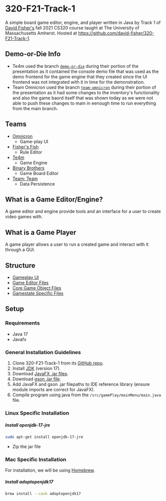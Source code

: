 # 320-F21-Track-1

A simple board game editor, engine, and player written in Java by Track 1 of [David Fisher's](https://people.cs.umass.edu/~dfisher/) fall 2021 CS320 course taught at The University of Massachusetts Amherst. Hosted at https://github.com/david-fisher/320-F21-Track-1.

## Demo-or-Die Info

-   Te4m used the branch [`demo-or-die`](https://github.com/david-fisher/320-F21-Track-1/tree/demo-or-die) during their portion of the presentation as it contained the console demo file that was used as the demo frontend for the game engine that they created since the UI frontend was not integrated with it in time for the demonstration.
-   Team Omnicron used the branch [`team-omnicron`](https://github.com/david-fisher/320-F21-Track-1/tree/team-omnicron) during their portion of the presentation as it had some changes to the inventory's functionality and also the game baord itself that was shown today as we were not able to push these changes to main in eenough time to run everything from the main branch.

## Teams

-   [Omnicron](https://github.com/david-fisher/320-F21-Track-1/wiki/Team-Omnicron-Wiki)
    -   Game-play UI
-   [Fisher's Fish](https://github.com/david-fisher/320-F21-Track-1/wiki/Fisher's-Fish-Wiki)
    -   Rule Editor
-   [Te4m](https://github.com/david-fisher/320-F21-Track-1/wiki/TE4M-Wiki)
    -   Game Engine
-   [Binary Brothers](https://github.com/david-fisher/320-F21-Track-1/wiki/Team-Binary-Brothers-Wiki)
    -   Game Board Editor
-   [Team: Team](https://github.com/david-fisher/320-F21-Track-1/wiki/Team:-Team-Wiki)
    -   Data Persistence

## What is a Game Editor/Engine?

A game editor and engine provide tools and an interface for a user to create video games with.

## What is a Game Player

A game player allows a user to run a created game and interact with it through a GUI.

## Structure

-   [Gameplay UI](src/gamePlay/README.md)
-   [Game Editor Files](src/GameEditor)
-   [Core Game Object Files](src/Objects)
-   [Gamestate Specific Files](src/State)

## Setup

### Requirements
-   Java 17
-   Javafx

### General Installation Guidelines

1. Clone 320-F21-Track-1 from its [GitHub repo](https://github.com/david-fisher/320-F21-Track-1).
1. Install [JDK](https://www.oracle.com/java/technologies/downloads/) (version 17).
1. Download [JavaFX .jar files](https://gluonhq.com/products/javafx/).
1. Download [gson .jar file](https://github.com/google/gson).
1. Add JavaFX and gson .jar filepaths to IDE reference library (ensure module imports are correct for JavaFX).
1. Compile program using java from the `/src/gamePlay/mainMenu/main.java` file.

### Linux Specific Installation

##### Install openjdk-17-jre
```bash
sudo apt-get install openjdk-17-jre
```

-   Zip the jar file

### Mac Specific Installation
For installation, we will be using [Homebrew](https://brew.sh).  

##### Install adoptopenjdk17
```bash
brew install --cask adoptopenjdk17
```
